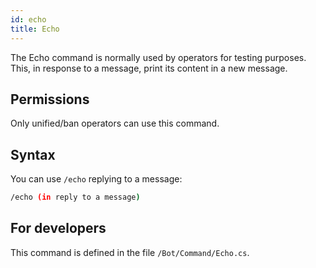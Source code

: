 ```yaml
---
id: echo
title: Echo
---
```


The Echo command is normally used by operators for testing purposes. This, in response to a message, print its content 
in a new message.

## Permissions

Only unified/ban operators can use this command.

## Syntax

You can use `/echo` replying to a message:

```bash
/echo (in reply to a message)
```

## For developers

This command is defined in the file `/Bot/Command/Echo.cs`.
